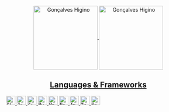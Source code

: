 <p align="center">
<a href="https://github.com/anuraghazra/github-readme-stats" title="Go to Source">
<img height=175 align="center" src="https://github-readme-stats.vercel.app/api?username=goncalveshigino&theme=maroongold" alt="Gonçalves Higino" />

<a href="https://github.com/anuraghazra/github-readme-stats" title="Go to Source">
<img height=175 align="center" src="https://github-readme-stats.vercel.app/api/top-langs/?username=goncalveshigino&layout=compact&theme=maroongold" alt="Gonçalves Higino" />
</p> 

<h2 align="center">Languages & Frameworks</h2>
<p align="center">
 
  <code><img title="Flutter" height="25" width="25" src="https://www.vectorlogo.zone/logos/flutterio/flutterio-icon.svg"></code>
  <code><img title="Javascript" height="25" width="25" src="https://github.com/zumrudu-anka/zumrudu-anka/blob/master/images/javascript.svg"></code>
  <code><img title="GitHub" height="25" width="25" src="https://www.vectorlogo.zone/logos/github/github-tile.svg"></code>
  <code><img title="MySQL" height="25" width="25" src="https://github.com/zumrudu-anka/zumrudu-anka/blob/master/images/mysql.svg"></code>
  <code><img title="MongoDB" height="25" width="25" src="https://www.clipartmax.com/png/small/114-1147615_mongodb-leaf-open-source-nosql-database-startups-mongodb-logo.png"></code>
  <code><img title="Nestjs" height="25" width="25" src="https://www.vectorlogo.zone/logos/nestjs/nestjs-ar21.svg"></code>
  <code><img title="Angular" height="25" width="25" src="https://www.vectorlogo.zone/logos/angular/angular-icon.svg"></code>
  <code><img title="TypeScript" height="25" width="25" src="https://encrypted-tbn0.gstatic.com/images?q=tbn:ANd9GcRekGM6fcOFGBHtDlXbY_wu-NRcdp506OwyOPKmc32RxgtFcpjT2v6DaI8YNOZnLcCYoVA&usqp=CAU"></code>
  <code><img title="Nodejs" height="25" width="25" src="https://raw.githubusercontent.com/rahul-jha98/github_readme_icons/main/language_and_tools/square/node/node.svg"></code>
  
  
  
</p>

